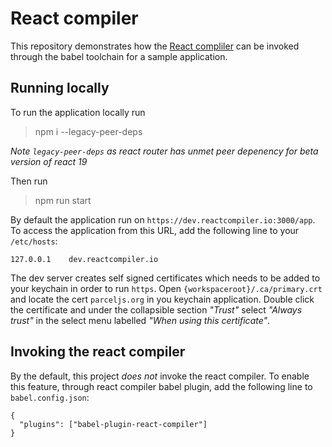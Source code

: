# React compiler

This repository demonstrates how the [React compliler](https://react.dev/blog/2024/02/15/react-labs-what-we-have-been-working-on-february-2024#react-compiler) can be invoked through the babel toolchain for a sample application.

## Running locally

To run the application locally run

> npm i --legacy-peer-deps

_Note `legacy-peer-deps` as react router has unmet peer depenency for beta version of react 19_

Then run

> npm run start

By default the application run on `https://dev.reactcompiler.io:3000/app`. To access the application from this URL, add the following line to your `/etc/hosts`:

```
127.0.0.1    dev.reactcompiler.io
```

The dev server creates self signed certificates which needs to be added to your keychain in order to run `https`. Open `{workspaceroot}/.ca/primary.crt` and locate the cert `parceljs.org` in you keychain application. Double click the certificate and under the collapsible section _"Trust"_ select _"Always trust"_ in the select menu labelled _"When using this certificate"_.

## Invoking the react compiler

By the default, this project _does not_ invoke the react compiler. To enable this feature, through react compiler babel plugin, add the following line to `babel.config.json`:

```
{
  "plugins": ["babel-plugin-react-compiler"]
}
```
